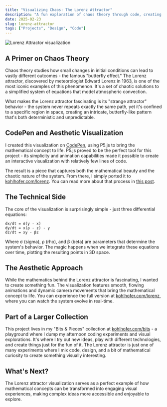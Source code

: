 ```yaml
---
title: "Visualizing Chaos: The Lorenz Attractor"
description: "A fun exploration of chaos theory through code, creating an aesthetic visualization of the Lorenz attractor using P5.js."
date: 2025-02-23
slug: lorenz-attractor
tags: ["Projects", "Design", "Code"]
---
```


![Lorenz Attractor visualization](/images/lorenz-bit.jpg)

## A Primer on Chaos Theory

Chaos theory studies how small changes in initial conditions can lead to vastly different outcomes - the famous "butterfly effect." The Lorenz attractor, discovered by meteorologist Edward Lorenz in 1963, is one of the most iconic examples of this phenomenon. It's a set of chaotic solutions to a simplified system of equations that model atmospheric convection.

What makes the Lorenz attractor fascinating is its "strange attractor" behavior - the system never repeats exactly the same path, yet it's confined to a specific region in space, creating an intricate, butterfly-like pattern that's both deterministic and unpredictable.

## CodePen and Aesthetic Visualization

I created this visualization on [CodePen](https://codepen.io/kohlhofer/pen/ZExzGLK/6dcf9eed602926b0ea193420e56bd4e4), using P5.js to bring the mathematical concept to life. P5.js proved to be the perfect tool for this project - its simplicity and animation capabilities made it possible to create an interactive visualization with relatively few lines of code.

The result is a piece that captures both the mathematical beauty and the chaotic nature of the system. From there, I simply ported it to [kohlhofer.com/lorenz](https://kohlhofer.com/lorenz). You can read more about that process in [this post](https://kohlhofer.com/blog/vibe-coding-kohlhofer).

## The Technical Side

The core of the visualization is surprisingly simple - just three differential equations:

```
dx/dt = σ(y - x)
dy/dt = x(ρ - z) - y
dz/dt = xy - βz
```

Where σ (sigma), ρ (rho), and β (beta) are parameters that determine the system's behavior. The magic happens when we integrate these equations over time, plotting the resulting points in 3D space.

## The Aesthetic Approach

While the mathematics behind the Lorenz attractor is fascinating, I wanted to create something fun. The visualization features smooth, flowing animations and dynamic camera movements that bring the mathematical concept to life. You can experience the full version at [kohlhofer.com/lorenz](https://kohlhofer.com/lorenz), where you can watch the system evolve in real-time.

## Part of a Larger Collection

This project lives in my "Bits & Pieces" collection at [kohlhofer.com/bits](https://kohlhofer.com/bits) - a playground where I dump my afternoon coding experiments and visual explorations. It's where I try out new ideas, play with different technologies, and create things just for the fun of it. The Lorenz attractor is just one of many experiments where I mix code, design, and a bit of mathematical curiosity to create something visually interesting.

## What's Next?

The Lorenz attractor visualization serves as a perfect example of how mathematical concepts can be transformed into engaging visual experiences, making complex ideas more accessible and enjoyable to explore. 